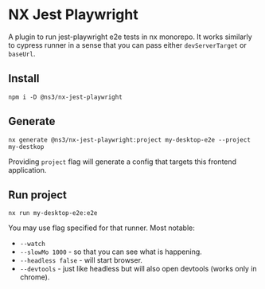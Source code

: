 # NX Jest Playwright

A plugin to run jest-playwright e2e tests in nx monorepo.
It works similarly to cypress runner in a sense that you can pass either `devServerTarget` or `baseUrl`.

## Install

```
npm i -D @ns3/nx-jest-playwright
```

## Generate

```
nx generate @ns3/nx-jest-playwright:project my-desktop-e2e --project my-destkop
```

Providing `project` flag will generate a config that targets this frontend application.

## Run project

```
nx run my-desktop-e2e:e2e
```

You may use flag specified for that runner. Most notable:
* `--watch`
* `--slowMo 1000` - so that you can see what is happening.
* `--headless false` - will start browser.
* `--devtools` - just like headless but will also open devtools (works only in chrome).

